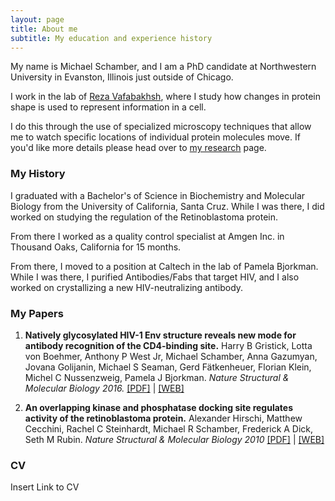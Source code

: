 ```yaml
---
layout: page
title: About me
subtitle: My education and experience history
---
```


My name is Michael Schamber, and I am a PhD candidate at Northwestern University in Evanston, Illinois just outside of Chicago.

I work in the lab of [Reza Vafabakhsh](http://www.rezalab.org/), where I study how changes in protein shape is used to represent information in a cell.

I do this through the use of specialized microscopy techniques that allow me to watch specific locations of individual protein molecules move. If you'd like more details please head over to [my research](https://faffermcgee.github.io/myresearch) page.

### My History

I graduated with a Bachelor's of Science in Biochemistry and Molecular Biology from the University of California, Santa Cruz. While I was there, I did worked on studying the regulation of the Retinoblastoma protein.

From there I worked as a quality control specialist at Amgen Inc. in Thousand Oaks, California for 15 months.

From there, I moved to a position at Caltech in the lab of Pamela Bjorkman. While I was there, I purified Antibodies/Fabs that target HIV, and I also worked on crystallizing a new HIV-neutralizing antibody.

### My Papers

1. **Natively glycosylated HIV-1 Env structure reveals new mode for antibody recognition of the CD4-binding site.** Harry B Gristick, Lotta von Boehmer, Anthony P West Jr, Michael Schamber, Anna Gazumyan, Jovana Golijanin, Michael S Seaman, Gerd Fätkenheuer, Florian Klein, Michel C Nussenzweig, Pamela J Bjorkman. *Nature Structural & Molecular Biology 2016.* 
[[PDF]](/papers/nsmb.3291.pdf) | [[WEB]](https://dx.doi.org/10.1038/nsmb.3291)

2. **An overlapping kinase and phosphatase docking site regulates activity of the retinoblastoma protein.** Alexander Hirschi, Matthew Cecchini, Rachel C Steinhardt, Michael R Schamber, Frederick A Dick, Seth M Rubin. *Nature Structural & Molecular Biology 2010* 
[[PDF]](/papers/nsmb.1868.pdf) | [[WEB]](https://dx.doi.org/10.1038/nsmb.1868)

### CV

Insert Link to CV